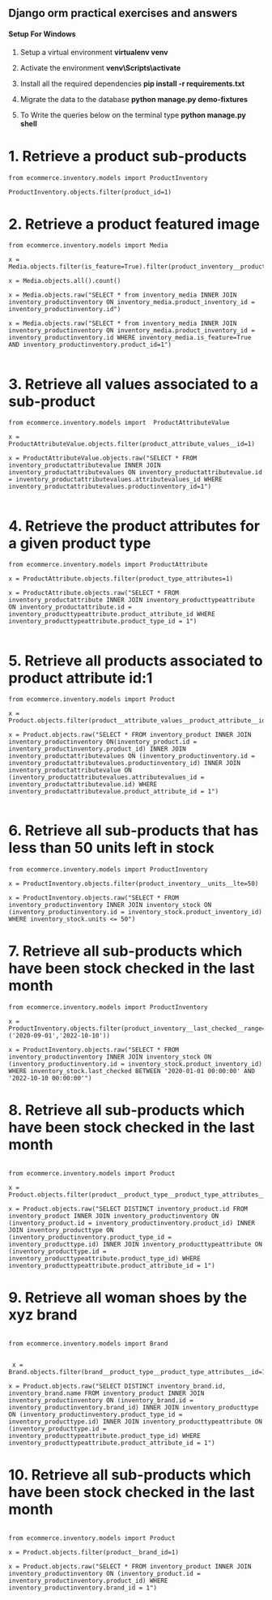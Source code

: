 ## Django orm practical exercises and answers


#### Setup For Windows

1. Setup a virtual environment **virtualenv venv**

2. Activate the environment **venv\Scripts\activate**

3. Install all the required dependencies **pip install -r requirements.txt**

4. Migrate the data to the database **python manage.py demo-fixtures**

5. To Write the queries below on the terminal type **python manage.py shell**

# 1. Retrieve a product sub-products

``` 
from ecommerce.inventory.models import ProductInventory

ProductInventory.objects.filter(product_id=1)

```

# 2.  Retrieve a product featured image

```
from ecommerce.inventory.models import Media

x = Media.objects.filter(is_feature=True).filter(product_inventory__product_id__name="test")

x = Media.objects.all().count()

x = Media.objects.raw("SELECT * from inventory_media INNER JOIN inventory_productinventory ON inventory_media.product_inventory_id = inventory_productinventory.id")

x = Media.objects.raw("SELECT * from inventory_media INNER JOIN inventory_productinventory ON inventory_media.product_inventory_id = inventory_productinventory.id WHERE inventory_media.is_feature=True AND inventory_productinventory.product_id=1")


```



# 3.  Retrieve all values associated to a sub-product

```
from ecommerce.inventory.models import  ProductAttributeValue

x = ProductAttributeValue.objects.filter(product_attribute_values__id=1)

x = ProductAttributeValue.objects.raw("SELECT * FROM inventory_productattributevalue INNER JOIN inventory_productattributevalues ON inventory_productattributevalue.id = inventory_productattributevalues.attributevalues_id WHERE inventory_productattributevalues.productinventory_id=1")


```




# 4. Retrieve the product attributes for a given product type

```
from ecommerce.inventory.models import ProductAttribute

x = ProductAttribute.objects.filter(product_type_attributes=1)

x = ProductAttribute.objects.raw("SELECT * FROM inventory_productattribute INNER JOIN inventory_producttypeattribute ON inventory_productattribute.id = inventory_producttypeattribute.product_attribute_id WHERE inventory_producttypeattribute.product_type_id = 1")


```


# 5. Retrieve all products associated to product attribute id:1

```
from ecommerce.inventory.models import Product

x = Product.objects.filter(product__attribute_values__product_attribute__id=1).distinct().count()

x = Product.objects.raw("SELECT * FROM inventory_product INNER JOIN inventory_productinventory ON(inventory_product.id = inventory_productinventory.product_id) INNER JOIN inventory_productattributevalues ON (inventory_productinventory.id = inventory_productattributevalues.productinventory_id) INNER JOIN inventory_productattributevalue ON (inventory_productattributevalues.attributevalues_id = inventory_productattributevalue.id) WHERE inventory_productattributevalue.product_attribute_id = 1")


```


# 6. Retrieve all sub-products that has less than 50 units left in stock

```
from ecommerce.inventory.models import ProductInventory

x = ProductInventory.objects.filter(product_inventory__units__lte=50)

x = ProductInventory.objects.raw("SELECT * FROM inventory_productinventory INNER JOIN inventory_stock ON (inventory_productinventory.id = inventory_stock.product_inventory_id) WHERE inventory_stock.units <= 50")

```


# 7. Retrieve all sub-products which have been stock checked in the last month

```
from ecommerce.inventory.models import ProductInventory

x = ProductInventory.objects.filter(product_inventory__last_checked__range=('2020-09-01','2022-10-10'))

x = ProductInventory.objects.raw("SELECT * FROM inventory_productinventory INNER JOIN inventory_stock ON (inventory_productinventory.id = inventory_stock.product_inventory_id) WHERE inventory_stock.last_checked BETWEEN '2020-01-01 00:00:00' AND '2022-10-10 00:00:00'")

```


# 8. Retrieve all sub-products which have been stock checked in the last month

```

from ecommerce.inventory.models import Product

x = Product.objects.filter(product__product_type__product_type_attributes__id=1).distinct().count()

x = Product.objects.raw("SELECT DISTINCT inventory_product.id FROM inventory_product INNER JOIN inventory_productinventory ON (inventory_product.id = inventory_productinventory.product_id) INNER JOIN inventory_producttype ON (inventory_productinventory.product_type_id = inventory_producttype.id) INNER JOIN inventory_producttypeattribute ON (inventory_producttype.id = inventory_producttypeattribute.product_type_id) WHERE inventory_producttypeattribute.product_attribute_id = 1")

```



# 9.  Retrieve all woman shoes by the xyz brand


```

from ecommerce.inventory.models import Brand


 x = Brand.objects.filter(brand__product_type__product_type_attributes__id=1).distinct()

x = Product.objects.raw("SELECT DISTINCT inventory_brand.id, inventory_brand.name FROM inventory_product INNER JOIN inventory_productinventory ON (inventory_brand.id = inventory_productinventory.brand_id) INNER JOIN inventory_producttype ON (inventory_productinventory.product_type_id = inventory_producttype.id) INNER JOIN inventory_producttypeattribute ON (inventory_producttype.id = inventory_producttypeattribute.product_type_id) WHERE inventory_producttypeattribute.product_attribute_id = 1")
```

# 10. Retrieve all sub-products which have been stock checked in the last month

```

from ecommerce.inventory.models import Product

x = Product.objects.filter(product__brand_id=1)

x = Product.objects.raw("SELECT * FROM inventory_product INNER JOIN inventory_productinventory ON (inventory_product.id = inventory_productinventory.product_id) WHERE inventory_productinventory.brand_id = 1")

```
